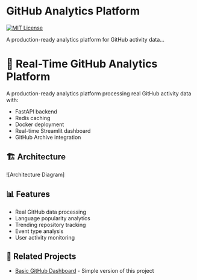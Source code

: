 # GitHub Analytics Platform

[![MIT License](https://img.shields.io/badge/License-MIT-green.svg)](https://choosealicense.com/licenses/mit/)

A production-ready analytics platform for GitHub activity data...


# 🚀 Real-Time GitHub Analytics Platform

A production-ready analytics platform processing real GitHub activity data with:
- FastAPI backend
- Redis caching  
- Docker deployment
- Real-time Streamlit dashboard
- GitHub Archive integration

## 🏗️ Architecture
![Architecture Diagram]

## 📊 Features
- Real GitHub data processing
- Language popularity analytics
- Trending repository tracking
- Event type analysis
- User activity monitoring

## 🔗 Related Projects
- [Basic GitHub Dashboard](https://github.com/IamIremIdil/Github-Dashboard) - Simple version of this project